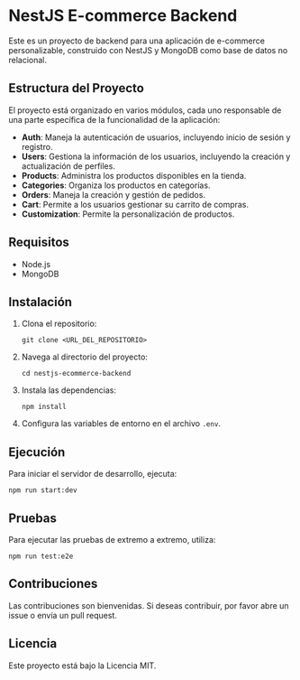 # NestJS E-commerce Backend

Este es un proyecto de backend para una aplicación de e-commerce personalizable, construido con NestJS y MongoDB como base de datos no relacional.

## Estructura del Proyecto

El proyecto está organizado en varios módulos, cada uno responsable de una parte específica de la funcionalidad de la aplicación:

- **Auth**: Maneja la autenticación de usuarios, incluyendo inicio de sesión y registro.
- **Users**: Gestiona la información de los usuarios, incluyendo la creación y actualización de perfiles.
- **Products**: Administra los productos disponibles en la tienda.
- **Categories**: Organiza los productos en categorías.
- **Orders**: Maneja la creación y gestión de pedidos.
- **Cart**: Permite a los usuarios gestionar su carrito de compras.
- **Customization**: Permite la personalización de productos.

## Requisitos

- Node.js
- MongoDB

## Instalación

1. Clona el repositorio:
   ```
   git clone <URL_DEL_REPOSITORIO>
   ```

2. Navega al directorio del proyecto:
   ```
   cd nestjs-ecommerce-backend
   ```

3. Instala las dependencias:
   ```
   npm install
   ```

4. Configura las variables de entorno en el archivo `.env`.

## Ejecución

Para iniciar el servidor de desarrollo, ejecuta:
```
npm run start:dev
```

## Pruebas

Para ejecutar las pruebas de extremo a extremo, utiliza:
```
npm run test:e2e
```

## Contribuciones

Las contribuciones son bienvenidas. Si deseas contribuir, por favor abre un issue o envía un pull request.

## Licencia

Este proyecto está bajo la Licencia MIT.